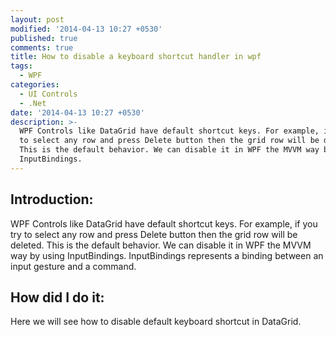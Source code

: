 ```yaml
---
layout: post
modified: '2014-04-13 10:27 +0530'
published: true
comments: true
title: How to disable a keyboard shortcut handler in wpf
tags:
  - WPF
categories:
  - UI Controls
  - .Net
date: '2014-04-13 10:27 +0530'
description: >-
  WPF Controls like DataGrid have default shortcut keys. For example, if you try
  to select any row and press Delete button then the grid row will be deleted.
  This is the default behavior. We can disable it in WPF the MVVM way by using
  InputBindings.
---
```

## Introduction:
WPF Controls like DataGrid have default shortcut keys. For example, if you try to select any row and press Delete button then the grid row will be deleted. This is the default behavior. We can disable it in WPF the MVVM way by using InputBindings. InputBindings represents a binding between an input gesture and a command.

## How did I do it:

Here we will see how to disable default keyboard shortcut in DataGrid.


<datagrid itemssource="{Binding Values}">
  <datagrid.inputbindings>
    <keybinding command="{Binding NotACommand}" key="Delete" modifiers="Control"></keybinding>
  </datagrid.inputbindings>
</datagrid>